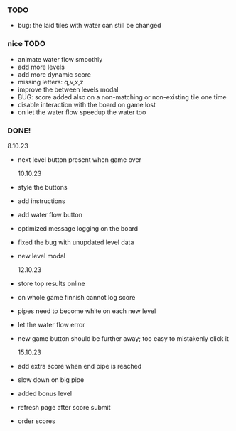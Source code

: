 ### TODO

- bug: the laid tiles with water can still be changed

### nice TODO

- animate water flow smoothly
- add more levels
- add more dynamic score
- missing letters: q,v,x,z
- improve the between levels modal
- BUG: score added also on a non-matching or non-existing tile one time
- disable interaction with the board on game lost
- on let the water flow speedup the water too

### DONE!

8.10.23

- next level button present when game over

  10.10.23

- style the buttons
- add instructions
- add water flow button
- optimized message logging on the board
- fixed the bug with unupdated level data
- new level modal

  12.10.23

- store top results online
- on whole game finnish cannot log score
- pipes need to become white on each new level
- let the water flow error
- new game button should be further away; too easy to mistakenly click it

  15.10.23

- add extra score when end pipe is reached
- slow down on big pipe
- added bonus level
- refresh page after score submit
- order scores
